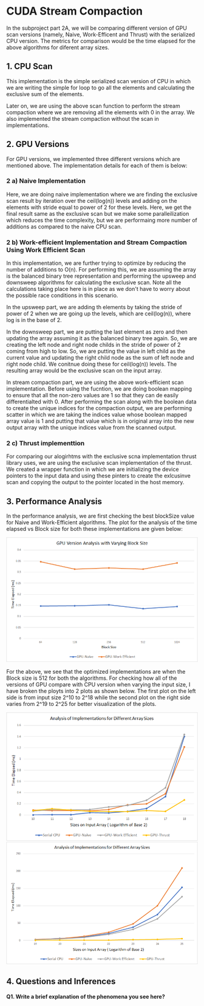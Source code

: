 CUDA Stream Compaction
======================

In the subproject part 2A, we will be comparing different version of GPU scan versions (namely, Naive, Work-Efficent and Thrust) with the serialized CPU version. The metrics for comparison would be the time elapsed for the above algorithms for diferent array sizes.

## 1. CPU Scan

This implementation is the simple serialized scan version of CPU in which we are writing the simple for loop to go all the elements and calculating the exclusive sum of the elements.

Later on, we are using the above scan function to perform the stream compaction where we are removing all the elements with 0 in the array. We also implemented the stream compaction without the scan in implementations.

## 2. GPU Versions

For GPU versions, we implemented three different versions which are mentioned above. The implementation details for each of them is below:

### 2 a) Naive Implementation 

Here, we are doing naive implementation where we are finding the exclusive scan result by iteration over the ceil(log(n)) levels and adding on the elements with stride equal to power of 2 for these levels. Here, we get the final result same as the exclusive scan but we make some paralleilization which reduces the time complexity, but we are performaing more number of additions as compared to the naive CPU scan.

### 2 b) Work-efficient Implementation and Stream Compaction Using Work Efficient Scan

In this implementation, we are further trying to optimize by reducing the number of additions to O(n). For performing this, we are assuming the array is the balanced binary tree representation and performing the upsweep and downsweep algorithms for calculating the exclusive scan. Note all the calculations taking place here is in place as we don't have to worry about  the possible race conditions in this scenario.

In the upsweep part, we are adding th elements by taking the stride of power of 2 when we are going up the levels, which are ceil(log(n)), where log is in the base of 2. 

In the downsweep part, we are putting the last element as zero and then updating the array assuming it as the balanced binary tree again. So, we are creating the left node and right node childs in the stride of power of 2 coming from high to low. So, we are putting the value in left child as the current value and updating the right child node as the sum of left node and right node child. We conitnue doing these for ceil(log(n)) levels. The resulting array would be the exclusive scan on the input array.

In stream compaction part, we are using the above work-efficient scan implementation. Before using the fucntion, we are doing boolean mapping to ensure that all the non-zero values are 1 so that they can de easily differentialted with 0. After performing the scan along with the boolean data to create the unique indices for the compaction output, we are performing scatter in which we are taking the indices value whose boolean mapped array value is 1 and putting that value which is in original array into the new output array with the unique indices value from the scanned output.  

### 2 c) Thrust implementtion

For comparing our alogirhtms with the exclusive scna implementation thrust library uses, we are using the exclusive scan implementation of the thrust. We created a wrapper function in which we are initializing the device pointers to the input data and using these pinters to create the exlcusinve scan and copying the output to the pointer located in the host memory.

## 3. Performance Analysis

In the performance analysis, we are first checking the best blockSize value for Naive and Work-Efficient algorithms. The plot for the analysis of the time elapsed vs Block size for both these implementations are given below:

![](img/Block_Size_vary.png) <!-- .element height="30%" width="30%" -->

For the above, we see that the optimized implementations are when the Block size is 512 for both the algorithms. For checking how all of the versions of GPU compare with CPU version when varying the input size, I have broken the ployts into 2 plots as shown below. The first plot on the left side is from input size 2^10 to 2^18 while the second plot on the right side varies from 2^19 to 2^25 for better visualization of the plots.

![alt-text-1](img/Plot_Scan_1.png "title-1") ![alt-text-2](img/Plot_Scan_2.png "title-2")

## 4. Questions and Inferences

#### Q1. Write a brief explanation of the phenomena you see here?


